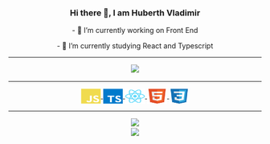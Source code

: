 <div align="center">
  <h3>Hi there 👋, I am Huberth Vladimir</h3>
  <p>- 🔭 I’m currently working on Front End</p>
  <p>- 🌱 I’m currently studying React and Typescript</p>
 </div>

<hr>

<div align="center">
  <a href="https://github.com/huberthvladimir">
  <img height="180em" src="https://github-readme-stats.vercel.app/api/top-langs/?username=huberthvladimir&layout=compact&langs_count=16&theme=midnight-purple"/>
</div>

 <hr>
  
  <div style="diplay: inline_block" align="center">
    <img align="center" alt="Huberth-Js" height="30" width="40" src="https://raw.githubusercontent.com/devicons/devicon/master/icons/javascript/javascript-plain.svg"/>
    <img align="center" alt="Huberth-Ts" height="30" width="40" src="https://raw.githubusercontent.com/devicons/devicon/master/icons/typescript/typescript-plain.svg"/>
    <img align="center" alt="Huberth-React" height="30" width="40" src="https://raw.githubusercontent.com/devicons/devicon/master/icons/react/react-original.svg"/>
    <img align="center" alt="Huberth-Html" height="30" width="40" src="https://raw.githubusercontent.com/devicons/devicon/master/icons/html5/html5-original.svg"/>
    <img align="center" alt="Huberth-Css" height="30" width="40" src="https://raw.githubusercontent.com/devicons/devicon/master/icons/css3/css3-original.svg"/>
  </div>
  
  <hr>
  <div style="display: inline_block" align="center">
    <a href="mailto:vladimirHuberth@hotmail.com" target="_blank">
      <img src="https://img.shields.io/badge/Microsoft_Outlook-0078D4?style=for-the-badge&logo=microsoft-outlook&logoColor=white" target="_blank">
    </a>
   </div>
   <div style="display: inline_block" target="_blank" align="center">
    <a href="https://www.linkedin.com/in/huberth-vladimir/" target="_blank">
      <img src="https://img.shields.io/badge/-LinkedIn-%230077B5?style=for-the-badge&logo=linkedin&logoColor=white" target="_blank">
    </a> 
     </div>
  
<!--
**HuberthVladimir/HuberthVladimir** is a ✨ _special_ ✨ repository because its `README.md` (this file) appears on your GitHub profile.

Here are some ideas to get you started:

- 🔭 I’m currently working on ...
- 🌱 I’m currently learning ...
- 👯 I’m looking to collaborate on ...
- 🤔 I’m looking for help with ...
- 💬 Ask me about ...
- 📫 How to reach me: ...
- 😄 Pronouns: ...
- ⚡ Fun fact: ...
-->
